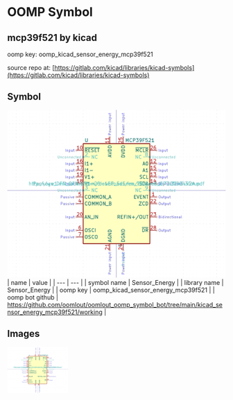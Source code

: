 # OOMP Symbol  
## mcp39f521  by kicad  
  
oomp key: oomp_kicad_sensor_energy_mcp39f521  
  
source repo at: [https://gitlab.com/kicad/libraries/kicad-symbols](https://gitlab.com/kicad/libraries/kicad-symbols)  
## Symbol  
  
[![working.png](working_600.png)](working.png)  
| name | value | 
| --- | --- | 
| symbol name | Sensor_Energy | 
| library name | Sensor_Energy | 
| oomp key | oomp_kicad_sensor_energy_mcp39f521 | 
| oomp bot github | https://github.com/oomlout/oomlout_oomp_symbol_bot/tree/main/kicad_sensor_energy_mcp39f521/working | 
## Images  
  
[![working.png](working_140.png)](working.png)  
